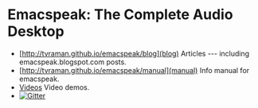 # Emacspeak: The Complete Audio Desktop
* [http://tvraman.github.io/emacspeak/blog](blog) Articles  --- including  emacspeak.blogspot.com  posts.
* [http://tvraman.github.io/emacspeak/manual](manual) Info manual for emacspeak.
*  [Videos](http://tvraman.github.io/emacspeak/videos) Video demos.
* [![Gitter](https://badges.gitter.im/Join%20Chat.svg)](https://gitter.im/tvraman/emacspeak?utm_source=badge&utm_medium=badge&utm_campaign=pr-badge&utm_content=badge)
